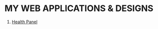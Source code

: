 # MY WEB APPLICATIONS & DESIGNS

1. [Health Panel](https://sroshanahmad.github.io/web-pages/healthpanel/)



